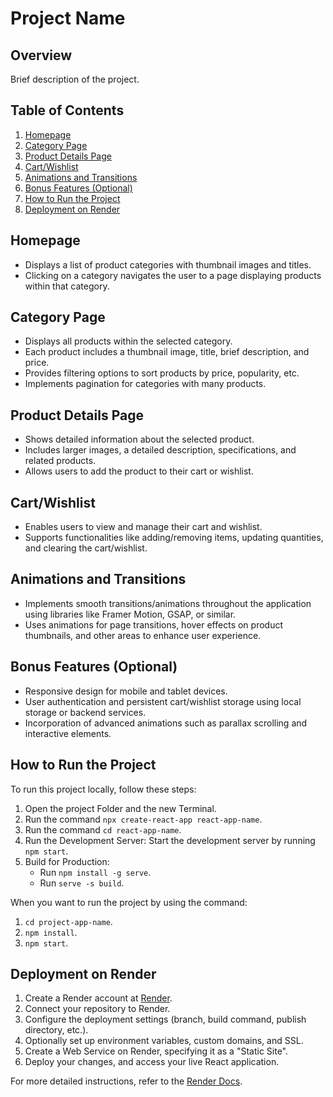 # Project Name

## Overview

Brief description of the project.

## Table of Contents

1. [Homepage](#homepage)
2. [Category Page](#category-page)
3. [Product Details Page](#product-details-page)
4. [Cart/Wishlist](#cartwishlist)
5. [Animations and Transitions](#animations-and-transitions)
6. [Bonus Features (Optional)](#bonus-features-optional)
7. [How to Run the Project](#how-to-run-the-project)
8. [Deployment on Render](#deployment-on-render)

## Homepage

- Displays a list of product categories with thumbnail images and titles.
- Clicking on a category navigates the user to a page displaying products within that category.

## Category Page

- Displays all products within the selected category.
- Each product includes a thumbnail image, title, brief description, and price.
- Provides filtering options to sort products by price, popularity, etc.
- Implements pagination for categories with many products.

## Product Details Page

- Shows detailed information about the selected product.
- Includes larger images, a detailed description, specifications, and related products.
- Allows users to add the product to their cart or wishlist.

## Cart/Wishlist

- Enables users to view and manage their cart and wishlist.
- Supports functionalities like adding/removing items, updating quantities, and clearing the cart/wishlist.

## Animations and Transitions

- Implements smooth transitions/animations throughout the application using libraries like Framer Motion, GSAP, or similar.
- Uses animations for page transitions, hover effects on product thumbnails, and other areas to enhance user experience.

## Bonus Features (Optional)

- Responsive design for mobile and tablet devices.
- User authentication and persistent cart/wishlist storage using local storage or backend services.
- Incorporation of advanced animations such as parallax scrolling and interactive elements.

## How to Run the Project

To run this project locally, follow these steps:

1. Open the project Folder and the new Terminal.
2. Run the command `npx create-react-app react-app-name`.
3. Run the command `cd react-app-name`.
4. Run the Development Server: Start the development server by running `npm start`.
5. Build for Production:
   - Run `npm install -g serve`.
   - Run `serve -s build`.

When you want to run the project by using the command:

1. `cd project-app-name`.
2. `npm install`.
3. `npm start`.

## Deployment on Render

1. Create a Render account at [Render](https://render.com/).
2. Connect your repository to Render.
3. Configure the deployment settings (branch, build command, publish directory, etc.).
4. Optionally set up environment variables, custom domains, and SSL.
5. Create a Web Service on Render, specifying it as a "Static Site".
6. Deploy your changes, and access your live React application.

For more detailed instructions, refer to the [Render Docs](https://render.com/docs).
